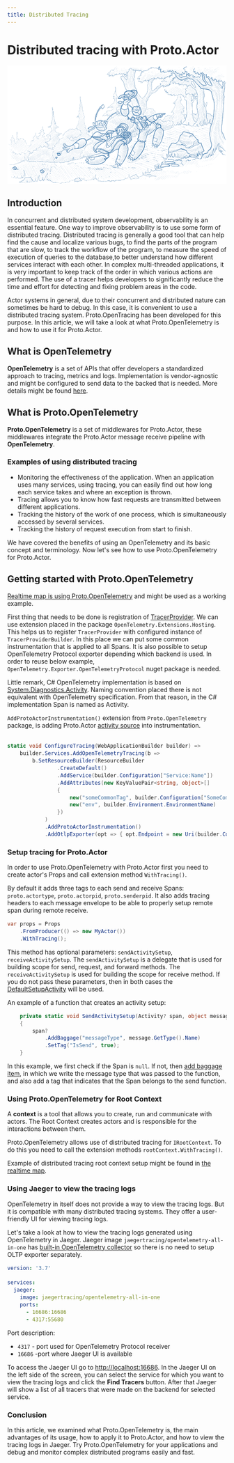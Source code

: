```yaml
---
title: Distributed Tracing
---
```


# Distributed tracing with Proto.Actor

![tracing](images/Tracing-blue.png)

## Introduction

In concurrent and distributed system development, observability is an essential feature.
One way to improve observability is to use some form of distributed tracing.
Distributed tracing is generally a good tool that can help find the cause and localize various bugs, to find the parts of the program that are slow,
to track the workflow of the program, to measure the speed of execution of queries to the database,to better understand how different services interact with each other.
In complex multi-threaded applications, it is very important to keep track of the order in which various actions are performed.
The use of a tracer helps developers to significantly reduce the time and effort for detecting and fixing problem areas in the code.

Actor systems in general, due to their concurrent and distributed nature can sometimes be hard to debug. In this case, it is convenient to use a distributed tracing system. Proto.OpenTracing has been developed for this purpose.
In this article, we will take a look at what Proto.OpenTelemetry is and how to use it for Proto.Actor.

## What is OpenTelemetry

**OpenTelemetry** is a set of APIs that offer developers a standardized approach to tracing, metrics and logs. Implementation is vendor-agnostic and might be configured to send data to the backed that is needed. More details might be found [here](https://opentelemetry.io/).

## What is Proto.OpenTelemetry

**Proto.OpenTelemetry** is a set of middlewares for Proto.Actor, these middlewares integrate the Proto.Actor message receive pipeline with **OpenTelemetry**.

### Examples of using distributed tracing

- Monitoring the effectiveness of the application. When an application uses many services, using tracing, you can easily find out how long each service takes and where an exception is thrown.
- Tracing allows you to know how fast requests are transmitted between different applications.
- Tracking the history of the work of one process, which is simultaneously accessed by several services.
- Tracking the history of request execution from start to finish.

We have covered the benefits of using an OpenTelemetry and its basic concept and terminology. Now let's see how to use Proto.OpenTelemetry for Proto.Actor.

## Getting started with Proto.OpenTelemetry

[Realtime map is using Proto.OpenTelemetry](https://github.com/asynkron/realtimemap-dotnet/blob/ccaa9099f5a6cae615feabd38c3cfcc08e791a6f/Backend/Program.cs#L19) and might be used as a working example.

First thing that needs to be done is registration of [TracerProvider](https://opentelemetry.io/docs/reference/specification/trace/api/#tracerprovider). We can use extension placed in the package `OpenTelemetry.Extensions.Hosting`.
This helps us to register `TracerProvider` with configured instance of `TracerProviderBuilder`. In this place we can put some common instrumentation that is applied to all Spans.
It is also possible to setup OpenTelemetry Protocol exporter depending which backend is used. In order to reuse below example, `OpenTelemetry.Exporter.OpenTelemetryProtocol` nuget package is needed.

Little remark, C# OpenTelemetry implementation is based on [System.Diagnostics.Activity](https://docs.microsoft.com/en-us/dotnet/core/diagnostics/distributed-tracing-instrumentation-walkthroughs).
Naming convention placed there is not equivalent with OpenTelemetry specification. From that reason, in the C# implementation Span is named as Activity.

`AddProtoActorInstrumentation()` extension from `Proto.OpenTelemetry` package, is adding Proto.Actor [activity source](https://docs.microsoft.com/en-us/dotnet/core/diagnostics/distributed-tracing-collection-walkthroughs#sources) into instrumentation.

```csharp

static void ConfigureTracing(WebApplicationBuilder builder) =>
    builder.Services.AddOpenTelemetryTracing(b =>
        b.SetResourceBuilder(ResourceBuilder
                .CreateDefault()
                .AddService(builder.Configuration["Service:Name"])
                .AddAttributes(new KeyValuePair<string, object>[]
                {
                    new("someCommonTag", builder.Configuration["SomeCommonTag"]),
                    new("env", builder.Environment.EnvironmentName)
                })
            )
            .AddProtoActorInstrumentation()
            .AddOtlpExporter(opt => { opt.Endpoint = new Uri(builder.Configuration["Otlp:Endpoint"]); }));

```

### Setup tracing for Proto.Actor

In order to use Proto.OpenTelemetry with Proto.Actor first you need to create actor's Props and call extension method `WithTracing()`.

By default it adds three tags to each send and receive Spans: `proto.actortype`, `proto.actorpid`, `proto.senderpid`.
It also adds tracing headers to each message envelope to be able to properly setup remote span during remote receive.

```csharp
var props = Props
    .FromProducer(() => new MyActor())
    .WithTracing();
```

This method has optional parameters: `sendActivitySetup`, `receiveActivitySetup`.
The `sendActivitySetup` is a delegate that is used for building scope for send, request, and forward methods. The `receiveActivitySetup` is used for building the scope for receive method.
If you do not pass these parameters, then in both cases the [DefaultSetupActivity](https://github.com/asynkron/protoactor-dotnet/blob/dev/src/Proto.OpenTelemetry/OpenTelemetryHelpers.cs#L14) will be used.

An example of a function that creates an activity setup:

```csharp
    private static void SendActivitySetup(Activity? span, object message)
    {
        span?
            .AddBaggage("messageType", message.GetType().Name)
            .SetTag("IsSend", true);
    }
```

In this example, we first check if the Span is `null`.
If not, then [add baggage item](https://opentelemetry.io/docs/reference/specification/baggage/api/), in which we write the message type that was passed to the function, and also add a tag that indicates that the Span belongs to the send function.

### Using Proto.OpenTelemetry for Root Context

A **context** is a tool that allows you to create, run and communicate with actors. The Root Context creates actors and is responsible for the interactions between them.

Proto.OpenTelemetry allows use of distributed tracing for `IRootContext`. To do this you need to call the extension methods
`rootContext.WithTracing()`.

Example of distributed tracing root context setup might be found in [the realtime map](https://github.com/asynkron/realtimemap-dotnet/blob/main/Backend/MQTT/Ingress.cs#L18).

### Using Jaeger to view the tracing logs

OpenTelemetry in itself does not provide a way to view the tracing logs. But it is compatible with many distributed tracing systems. They offer a user-friendly UI for viewing tracing logs.

Let's take a look at how to view the tracing logs generated using OpenTelemetry in Jaeger.
Jaeger image `jaegertracing/opentelemetry-all-in-one` has [built-in OpenTelemetry collector](https://www.jaegertracing.io/docs/1.18/opentelemetry/) so there is no need to setup OLTP exporter separately.

```yml
version: '3.7'

services:
  jaeger:
    image: jaegertracing/opentelemetry-all-in-one
    ports:
      - 16686:16686
      - 4317:55680 
```

Port description:

- `4317` - port used for OpenTelemetry Protocol receiver
- `16686` -port where Jaeger UI is available

To access the Jaeger UI go to [http://localhost:16686](http://localhost:16686). In the Jaeger UI on the left side of the screen, you can select the service for which you want to view the tracing logs and click the **Find Tracers** button.
After that Jaeger will show a list of all tracers that were made on the backend for selected service.

### Conclusion

In this article, we examined what Proto.OpenTelemetry is, the main advantages of its usage, how to apply it to Proto.Actor, and how to view the tracing logs in Jaeger.
Try Proto.OpenTelemetry for your applications and debug and monitor complex distributed programs easily and fast.
